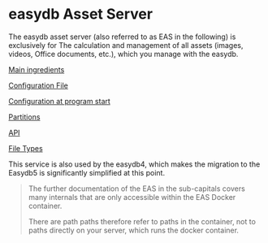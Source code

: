 easydb Asset Server
===================

The easydb asset server (also referred to as EAS in the following) is exclusively for
The calculation and management of all assets (images, videos,
Office documents, etc.), which you manage with the easydb.

[Main ingredients](/installation/installation.md)

[Configuration File](/conf/conf.md)

[Configuration at program start](/initconf/initconf.md)

[Partitions](/partitions/partitions.md)

[API](/api/api.md)

[File Types](/filetypes/filetypes.md)

This service is also used by the easydb4, which makes the migration to the
Easydb5 is significantly simplified at this point.

> The further documentation of the EAS in the sub-capitals covers many internals that are only accessible within the EAS Docker container.
>
> There are path paths therefore refer to paths in the container, not to paths directly on your server, which runs the docker container.